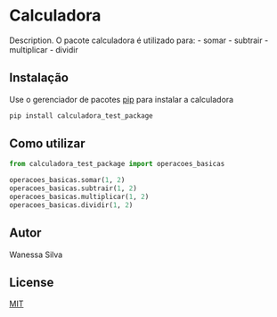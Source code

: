 # Calculadora

Description. 
O pacote calculadora é utilizado para:
	- somar
	- subtrair
	- multiplicar
	- dividir

## Instalação

Use o gerenciador de pacotes [pip](https://pip.pypa.io/en/stable/) para instalar a calculadora

```bash
pip install calculadora_test_package
```

## Como utilizar

```python
from calculadora_test_package import operacoes_basicas

operacoes_basicas.somar(1, 2)
operacoes_basicas.subtrair(1, 2)
operacoes_basicas.multiplicar(1, 2)
operacoes_basicas.dividir(1, 2)
```

## Autor
Wanessa Silva

## License
[MIT](https://choosealicense.com/licenses/mit/)